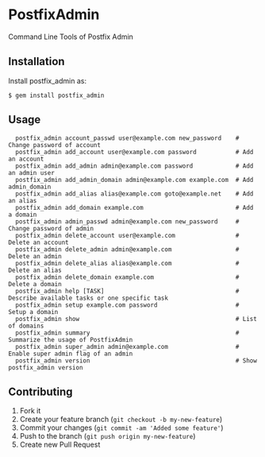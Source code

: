 # PostfixAdmin

Command Line Tools of Postfix Admin

## Installation

Install postfix_admin as:

    $ gem install postfix_admin

## Usage

```
  postfix_admin account_passwd user@example.com new_password    # Change password of account
  postfix_admin add_account user@example.com password           # Add an account
  postfix_admin add_admin admin@example.com password            # Add an admin user
  postfix_admin add_admin_domain admin@example.com example.com  # Add admin_domain
  postfix_admin add_alias alias@example.com goto@example.net    # Add an alias
  postfix_admin add_domain example.com                          # Add a domain
  postfix_admin admin_passwd admin@example.com new_password     # Change password of admin
  postfix_admin delete_account user@example.com                 # Delete an account
  postfix_admin delete_admin admin@example.com                  # Delete an admin
  postfix_admin delete_alias alias@example.com                  # Delete an alias
  postfix_admin delete_domain example.com                       # Delete a domain
  postfix_admin help [TASK]                                     # Describe available tasks or one specific task
  postfix_admin setup example.com password                      # Setup a domain
  postfix_admin show                                            # List of domains
  postfix_admin summary                                         # Summarize the usage of PostfixAdmin
  postfix_admin super_admin admin@example.com                   # Enable super admin flag of an admin
  postfix_admin version                                         # Show postfix_admin version
```

## Contributing

1. Fork it
2. Create your feature branch (`git checkout -b my-new-feature`)
3. Commit your changes (`git commit -am 'Added some feature'`)
4. Push to the branch (`git push origin my-new-feature`)
5. Create new Pull Request
